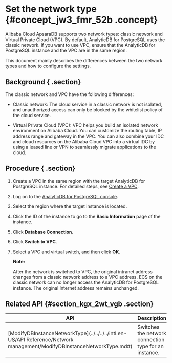 # Set the network type {#concept_jw3_fmr_52b .concept}

Alibaba Cloud ApsaraDB supports two network types: classic network and Virtual Private Cloud \(VPC\). By default, AnalyticDB for PostgreSQL uses the classic network. If you want to use VPC, ensure that the AnalyticDB for PostgreSQL instance and the VPC are in the same region.

This document mainly describes the differences between the two network types and how to configure the settings.

## Background { .section}

The classic network and VPC have the following differences:

-   Classic network: The cloud service in a classic network is not isolated, and unauthorized access can only be blocked by the whitelist policy of the cloud service.

-   Virtual Private Cloud \(VPC\): VPC helps you build an isolated network environment on Alibaba Cloud. You can customize the routing table, IP address range and gateway in the VPC. You can also combine your IDC and cloud resources on the Alibaba Cloud VPC into a virtual IDC by using a leased line or VPN to seamlessly migrate applications to the cloud.


## Procedure { .section}

1.  Create a VPC in the same region with the target AnalyticDB for PostgreSQL instance. For detailed steps, see [Create a VPC](https://www.alibabacloud.com/help/doc-detail/27710.htm).

2.  Log on to the [AnalyticDB for PostgreSQL console](https://gpdb.console.aliyun.com/).
3.  Select the region where the target instance is located.

4.  Click the ID of the instance to go to the **Basic Information** page of the instance.

5.  Click **Database Connection**.

6.  Click **Switch to VPC**.

7.  Select a VPC and virtual switch, and then click **OK**.

    **Note:** 

    After the network is switched to VPC, the original intranet address changes from a classic network address to a VPC address. ECS on the classic network can no longer access the AnalyticDB for PostgreSQL instance. The original Internet address remains unchanged.


## Related API {#section_kgx_2wt_vgb .section}

|API|Description|
|---|-----------|
|[ModifyDBInstanceNetworkType](../../../../intl.en-US/API Reference/Network management/ModifyDBInstanceNetworkType.md#)|Switches the network connection type for an instance.|

